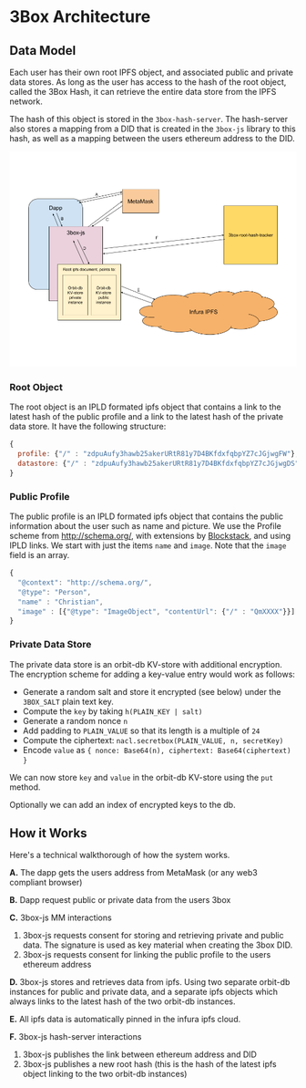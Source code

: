 # 3Box Architecture
## Data Model
Each user has their own root IPFS object, and associated public and private data stores. As long as the user has access to the hash of the root object, called the 3Box Hash, it can retrieve the entire data store from the IPFS network.

The hash of this object is stored in the `3box-hash-server`. The hash-server also stores a mapping from a DID that is created in the `3box-js` library to this hash, as well as a mapping between the users ethereum address to the DID.

![3Box Architecture Diagram](./3box_architecture_diagram.png)


### Root Object
The root object is an IPLD formated ipfs object that contains a link to the latest hash of the public profile and a link to the latest hash of the private data store. It have the following structure:

```js
{
  profile: {"/" : "zdpuAufy3hawb25akerURtR81y7D4BKfdxfqbpYZ7cJGjwgFW"},
  datastore: {"/" : "zdpuAufy3hawb25akerURtR81y7D4BKfdxfqbpYZ7cJGjwgDS"}
}
```

### Public Profile
The public profile is an IPLD formated ipfs object that contains the public information about the user such as name and picture. We use the Profile scheme from <http://schema.org/>, with extensions by [Blockstack](https://github.com/blockstack/blockstack.js/tree/master/src/profiles), and using IPLD links. We start with just the items `name` and `image`. Note that the `image` field is an array.

```js
{
  "@context": "http://schema.org/",
  "@type": "Person",
  "name" : "Christian",
  "image" : [{"@type": "ImageObject", "contentUrl": {"/" : "QmXXXX"}}].
}
```

### Private Data Store
The private data store is an orbit-db KV-store with additional encryption. The encryption scheme for adding a key-value entry would work as follows:

* Generate a random salt and store it encrypted (see below) under the `3BOX_SALT` plain text key.
* Compute the `key` by taking `h(PLAIN_KEY | salt)`
* Generate a random nonce `n`
* Add padding to `PLAIN_VALUE` so that its length is a multiple of `24`
* Compute the ciphertext: `nacl.secretbox(PLAIN_VALUE, n, secretKey)`
* Encode `value` as `{ nonce: Base64(n), ciphertext: Base64(ciphertext) }`

We can now store `key` and `value` in the orbit-db KV-store using the `put` method.

Optionally we can add an index of encrypted keys to the db.


## How it Works
Here's a technical walkthorough of how the system works.

**A.** The dapp gets the users address from MetaMask (or any web3 compliant browser)

**B.** Dapp request public or private data from the users 3box

**C.** 3box-js MM interactions
  1. 3box-js requests consent for storing and retrieving private and public data. The signature is used as key material when creating the 3box DID.
  2. 3box-js requests consent for linking the public profile to the users ethereum address

**D.** 3box-js stores and retrieves data from ipfs. Using two separate orbit-db instances for public and private data, and a separate ipfs objects which always links to the latest hash of the two orbit-db instances.

**E.** All ipfs data is automatically pinned in the infura ipfs cloud.

**F.** 3box-js hash-server interactions
  1. 3box-js publishes the link between ethereum address and DID
  2. 3box-js publishes a new root hash (this is the hash of the latest ipfs object linking to the two orbit-db instances)


